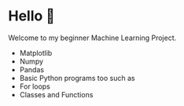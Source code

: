 <h1>Hello 👋</h1>
<p>Welcome to my beginner Machine Learning Project.</p>
<ul>
  <li>Matplotlib</li>
  <li>Numpy</li>
  <li>Pandas</li>
  <li>Basic Python programs too such as <li>For loops</li>
<li>Classes and Functions</li></li>
</ul>
